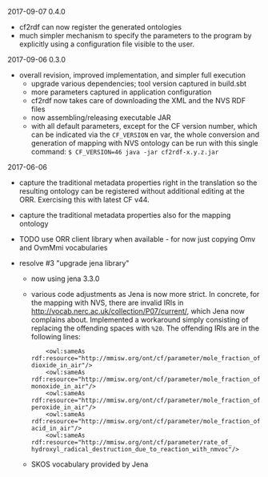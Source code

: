 2017-09-07 0.4.0

- cf2rdf can now register the generated ontologies
- much simpler mechanism to specify the parameters to the program by explicitly
  using a configuration file visible to the user.
 
2017-09-06 0.3.0

- overall revision, improved implementation, and simpler full execution 
  - upgrade various dependencies; tool version captured in build.sbt
  - more parameters captured in application configuration
  - cf2rdf now takes care of downloading the XML and the NVS RDF files
  - now assembling/releasing executable JAR
  - with all default parameters, except for the CF version number, which 
    can be indicated via the `CF_VERSION` en var, 
    the whole conversion and generation of mapping with NVS ontology
    can be run with this single command:
    `$ CF_VERSION=46 java -jar cf2rdf-x.y.z.jar`

2017-06-06

- capture the traditional metadata properties right in the translation so the resulting
  ontology can be registered without additional editing at the ORR.
  Exercising this with latest CF v44.
- capture the traditional metadata properties also for the mapping ontology
- TODO use ORR client library when available - for now just copying Omv and OvmMmi vocabularies

- resolve #3 "upgrade jena library"
  - now using jena 3.3.0
  - various code adjustments as Jena is now more strict.
    In concrete, for the mapping with NVS, there are invalid IRIs in 
    http://vocab.nerc.ac.uk/collection/P07/current/, which Jena now complains about.
    Implemented a workaround simply consisting of replacing the offending spaces with `%20`.
    The offending IRIs are in the following lines:
    
            <owl:sameAs rdf:resource="http://mmisw.org/ont/cf/parameter/mole_fraction_of_chlorine dioxide_in_air"/>
            <owl:sameAs rdf:resource="http://mmisw.org/ont/cf/parameter/mole_fraction_of_chlorine monoxide_in_air"/>
            <owl:sameAs rdf:resource="http://mmisw.org/ont/cf/parameter/mole_fraction_of_dichlorine peroxide_in_air"/>
            <owl:sameAs rdf:resource="http://mmisw.org/ont/cf/parameter/mole_fraction_of_hypochlorous acid_in_air"/>
            <owl:sameAs rdf:resource="http://mmisw.org/ont/cf/parameter/rate_of_ hydroxyl_radical_destruction_due_to_reaction_with_nmvoc"/>    

  - SKOS vocabulary provided by Jena